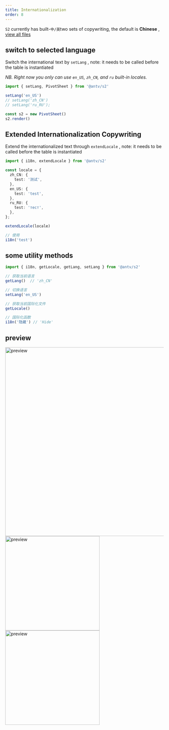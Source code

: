 ```yaml
---
title: Internationalization
order: 8
---
```


`S2` currently has built-`中/英`two sets of copywriting, the default is **Chinese** , [view all files](https://github.com/antvis/S2/tree/next/packages/s2-core/src/common/i18n)

## switch to selected language

Switch the international text by `setLang` , note: it needs to be called before the table is instantiated

*NB. Right now you only can use `en_US`, `zh_CN`, and `ru` built-in locales.*

```ts
import { setLang, PivotSheet } from '@antv/s2'

setLang('en_US')
// setLang('zh_CN')
// setLang('ru_RU');

const s2 = new PivotSheet()
s2.render()
```

## Extended Internationalization Copywriting

Extend the internationalized text through `extendLocale` , note: it needs to be called before the table is instantiated

```ts
import { i18n, extendLocale } from '@antv/s2'

const locale = {
  zh_CN: {
    test: '测试',
  },
  en_US: {
    test: 'test',
  },
  ru_RU: {
    test: 'тест',
  },
};

extendLocale(locale)

// 使用
i18n('test')
```

## some utility methods

```ts
import { i18n, getLocale, getLang, setLang } from '@antv/s2'

// 获取当前语言
getLang()  // 'zh_CN'

// 切换语言
setLang('en_US')

// 获取当前国际化文件
getLocale()

// 国际化函数
i18n('隐藏') // 'Hide'
```

## preview

<img alt="preview" src="https://gw.alipayobjects.com/zos/antfincdn/DtjUoaJDJ/8e06d4f0-5eba-46cf-a3c4-0c8afda25847.png" width="600">

<img alt="preview" src="https://gw.alipayobjects.com/zos/antfincdn/lF%26BCXiWb/39e4d4dc-2c7d-4062-8022-f58a0e9b1feb.png" width="300">

<img alt="preview" src="https://gw.alipayobjects.com/zos/antfincdn/WK9kBFa0M/330117f2-12d0-496b-b756-06c87259a0a5.png" width="300">
